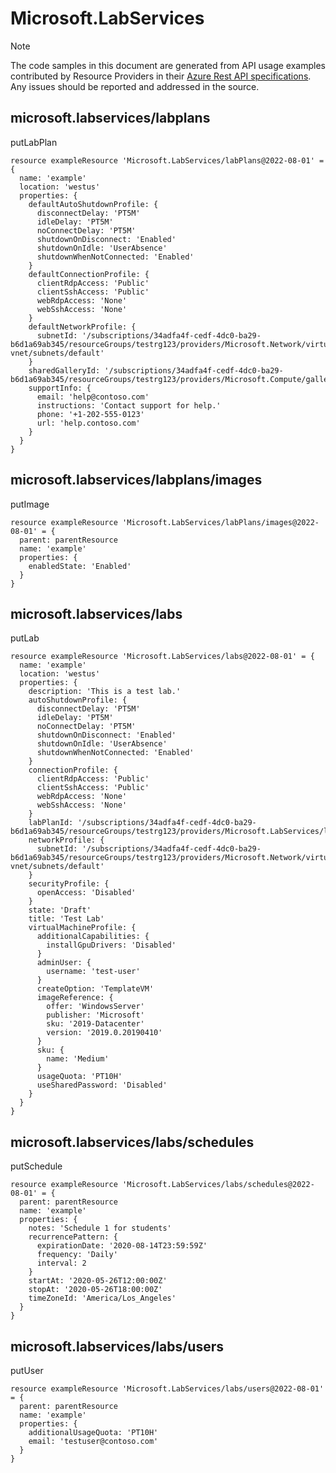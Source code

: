 # Microsoft.LabServices
  
> [!NOTE]
> The code samples in this document are generated from API usage examples contributed by Resource Providers in their [Azure Rest API specifications](https://github.com/Azure/azure-rest-api-specs). Any issues should be reported and addressed in the source.


## microsoft.labservices/labplans

putLabPlan
```bicep
resource exampleResource 'Microsoft.LabServices/labPlans@2022-08-01' = {
  name: 'example'
  location: 'westus'
  properties: {
    defaultAutoShutdownProfile: {
      disconnectDelay: 'PT5M'
      idleDelay: 'PT5M'
      noConnectDelay: 'PT5M'
      shutdownOnDisconnect: 'Enabled'
      shutdownOnIdle: 'UserAbsence'
      shutdownWhenNotConnected: 'Enabled'
    }
    defaultConnectionProfile: {
      clientRdpAccess: 'Public'
      clientSshAccess: 'Public'
      webRdpAccess: 'None'
      webSshAccess: 'None'
    }
    defaultNetworkProfile: {
      subnetId: '/subscriptions/34adfa4f-cedf-4dc0-ba29-b6d1a69ab345/resourceGroups/testrg123/providers/Microsoft.Network/virtualNetworks/test-vnet/subnets/default'
    }
    sharedGalleryId: '/subscriptions/34adfa4f-cedf-4dc0-ba29-b6d1a69ab345/resourceGroups/testrg123/providers/Microsoft.Compute/galleries/testsig'
    supportInfo: {
      email: 'help@contoso.com'
      instructions: 'Contact support for help.'
      phone: '+1-202-555-0123'
      url: 'help.contoso.com'
    }
  }
}
```

## microsoft.labservices/labplans/images

putImage
```bicep
resource exampleResource 'Microsoft.LabServices/labPlans/images@2022-08-01' = {
  parent: parentResource 
  name: 'example'
  properties: {
    enabledState: 'Enabled'
  }
}
```

## microsoft.labservices/labs

putLab
```bicep
resource exampleResource 'Microsoft.LabServices/labs@2022-08-01' = {
  name: 'example'
  location: 'westus'
  properties: {
    description: 'This is a test lab.'
    autoShutdownProfile: {
      disconnectDelay: 'PT5M'
      idleDelay: 'PT5M'
      noConnectDelay: 'PT5M'
      shutdownOnDisconnect: 'Enabled'
      shutdownOnIdle: 'UserAbsence'
      shutdownWhenNotConnected: 'Enabled'
    }
    connectionProfile: {
      clientRdpAccess: 'Public'
      clientSshAccess: 'Public'
      webRdpAccess: 'None'
      webSshAccess: 'None'
    }
    labPlanId: '/subscriptions/34adfa4f-cedf-4dc0-ba29-b6d1a69ab345/resourceGroups/testrg123/providers/Microsoft.LabServices/labPlans/testlabplan'
    networkProfile: {
      subnetId: '/subscriptions/34adfa4f-cedf-4dc0-ba29-b6d1a69ab345/resourceGroups/testrg123/providers/Microsoft.Network/virtualNetworks/test-vnet/subnets/default'
    }
    securityProfile: {
      openAccess: 'Disabled'
    }
    state: 'Draft'
    title: 'Test Lab'
    virtualMachineProfile: {
      additionalCapabilities: {
        installGpuDrivers: 'Disabled'
      }
      adminUser: {
        username: 'test-user'
      }
      createOption: 'TemplateVM'
      imageReference: {
        offer: 'WindowsServer'
        publisher: 'Microsoft'
        sku: '2019-Datacenter'
        version: '2019.0.20190410'
      }
      sku: {
        name: 'Medium'
      }
      usageQuota: 'PT10H'
      useSharedPassword: 'Disabled'
    }
  }
}
```

## microsoft.labservices/labs/schedules

putSchedule
```bicep
resource exampleResource 'Microsoft.LabServices/labs/schedules@2022-08-01' = {
  parent: parentResource 
  name: 'example'
  properties: {
    notes: 'Schedule 1 for students'
    recurrencePattern: {
      expirationDate: '2020-08-14T23:59:59Z'
      frequency: 'Daily'
      interval: 2
    }
    startAt: '2020-05-26T12:00:00Z'
    stopAt: '2020-05-26T18:00:00Z'
    timeZoneId: 'America/Los_Angeles'
  }
}
```

## microsoft.labservices/labs/users

putUser
```bicep
resource exampleResource 'Microsoft.LabServices/labs/users@2022-08-01' = {
  parent: parentResource 
  name: 'example'
  properties: {
    additionalUsageQuota: 'PT10H'
    email: 'testuser@contoso.com'
  }
}
```
